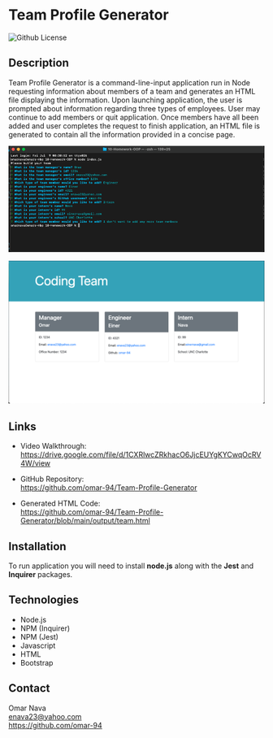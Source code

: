 # Team Profile Generator
![Github License](https://img.shields.io/badge/license-MIT-blue)

## Description
Team Profile Generator is a command-line-input application run in Node requesting information about members of a team and generates an HTML file displaying the information. Upon launching application, the user is prompted about information regarding three types of employees. User may continue to add members or quit application. Once members have all been added and user completes the request to finish application, an HTML file is generated to contain all the information provided in a concise page.   

![Application run in Node](assets/node-team-builder.png)

![Generated HTML](assets/generated-html.png)

## Links
- Video Walkthrough:  
https://drive.google.com/file/d/1CXRlwcZRkhacO6JjcEUYgKYCwqOcRV4W/view  

- GitHub Repository:  
https://github.com/omar-94/Team-Profile-Generator  

- Generated HTML Code:  
https://github.com/omar-94/Team-Profile-Generator/blob/main/output/team.html  

## Installation
To run application you will need to install **node.js** along with the **Jest** and **Inquirer** packages.

## Technologies
- Node.js
- NPM (Inquirer)
- NPM (Jest)
- Javascript
- HTML
- Bootstrap

## Contact 
Omar Nava  
enava23@yahoo.com  
https://github.com/omar-94  